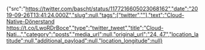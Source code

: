 {"src":"https://twitter.com/bascht/status/1177216605023068162","date":"2019-09-26T13:41:24.000Z","slug":null,"tags":["twitter",""],"text":"Cloud-Native-Dönerstand https://t.co/LwoRDrBoce","type":"twitter_tweet","title":"Cloud-Nati…","category":"posts","media_url":null,"original_url":"24, 47","location_latitude":null,"additional_payload":null,"location_longitude":null}